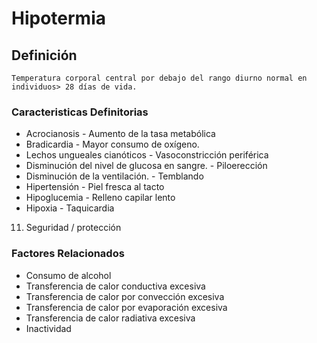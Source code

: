 # Hipotermia
## Definición
	Temperatura corporal central por debajo del rango diurno normal en individuos> 28 días de vida.

### Caracteristicas Definitorias
- Acrocianosis  - Aumento de la tasa 
metabólica  
- Bradicardia  - Mayor consumo de oxígeno.  
- Lechos ungueales cianóticos  - Vasoconstricción periférica  
- Disminución del nivel de glucosa 
en sangre.  - Piloerección  
- Disminución de la ventilación.  - Temblando  
- Hipertensión  - Piel fresca al tacto  
- Hipoglucemia  - Relleno capilar lento  
- Hipoxia  - Taquicardia  
 
 
 
 
 
 
 
 
 11. Seguridad / protección

### Factores Relacionados
- Consumo de alcohol   
- Transferencia de calor conductiva 
excesiva   
- Transferencia de calor por 
convección excesiva   
- Transferencia de calor por evaporación 
excesiva   
- Transferencia de calor radiativa 
excesiva   
- Inactividad


